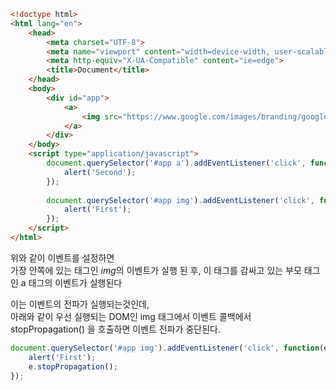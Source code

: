 ```html
<!doctype html>
<html lang="en">
    <head>
        <meta charset="UTF-8">
        <meta name="viewport" content="width=device-width, user-scalable=no, initial-scale=1.0, maximum-scale=1.0, minimum-scale=1.0">
        <meta http-equiv="X-UA-Compatible" content="ie=edge">
        <title>Document</title>
    </head>
    <body>
        <div id="app">
            <a>
                <img src="https://www.google.com/images/branding/googlelogo/2x/googlelogo_color_272x92dp.png"/>
            </a>
        </div>
    </body>
    <script type="application/javascript">
        document.querySelector('#app a').addEventListener('click', function(){
            alert('Second');
        });
        
        document.querySelector('#app img').addEventListener('click', function(){
            alert('First');
        });
    </script>
</html>
```

위와 같이 이벤트를 설정하면<br/>
가장 안쪽에 있는 태그인 *img*의 이벤트가 실행 된 후, 이 태그를 감싸고 있는 부모 태그인 a 태그의 이벤트가 실행된다

이는 이벤트의 전파가 실행되는것인데,<br/>
아래와 같이 우선 실행되는 DOM인 img 태그에서 이벤트 콜백에서 stopPropagation() 을 호출하면 이벤트 전파가 중단된다.

```javascript
document.querySelector('#app img').addEventListener('click', function(e){
    alert('First');
    e.stopPropagation();
});
```


